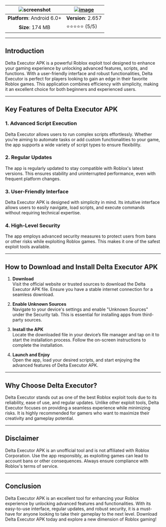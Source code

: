 | ![screenshot](https://github.com/user-attachments/assets/c380bfaf-eefc-455f-aea3-9da8d41af750) |[**![image](https://github.com/user-attachments/assets/e4be5d5d-6220-4069-a440-65c581247dd4)**](https://apkitech.com/delta-executor/)  |
|:-------------------------------------------------:|-----------------------|
| **Platform**: Android 6.0+                       | **Version**: 2.657      |
| **Size**: 174 MB                                  | ⭐⭐⭐⭐⭐ (5/5) |


---

## **Introduction**
Delta Executor APK is a powerful Roblox exploit tool designed to enhance your gaming experience by unlocking advanced features, scripts, and functions. With a user-friendly interface and robust functionalities, Delta Executor is perfect for players looking to gain an edge in their favorite Roblox games. This application combines efficiency with simplicity, making it an excellent choice for both beginners and experienced users.

---

## **Key Features of Delta Executor APK**
### 1. **Advanced Script Execution**
Delta Executor allows users to run complex scripts effortlessly. Whether you’re aiming to automate tasks or add custom functionalities to your game, the app supports a wide variety of script types to ensure flexibility.

### 2. **Regular Updates**
The app is regularly updated to stay compatible with Roblox's latest versions. This ensures stability and uninterrupted performance, even with frequent platform changes.

### 3. **User-Friendly Interface**
Delta Executor APK is designed with simplicity in mind. Its intuitive interface allows users to easily navigate, load scripts, and execute commands without requiring technical expertise.

### 4. **High-Level Security**
The app employs advanced security measures to protect users from bans or other risks while exploiting Roblox games. This makes it one of the safest exploit tools available.

---

## **How to Download and Install Delta Executor APK**
1. **Download**  
   Visit the official website or trusted sources to download the Delta Executor APK file. Ensure you have a stable internet connection for a seamless download.

2. **Enable Unknown Sources**  
   Navigate to your device's settings and enable "Unknown Sources" under the Security tab. This is essential for installing apps from third-party sources.

3. **Install the APK**  
   Locate the downloaded file in your device’s file manager and tap on it to start the installation process. Follow the on-screen instructions to complete the installation.

4. **Launch and Enjoy**  
   Open the app, load your desired scripts, and start enjoying the advanced features of Delta Executor APK.

---

## **Why Choose Delta Executor?**
Delta Executor stands out as one of the best Roblox exploit tools due to its reliability, ease of use, and regular updates. Unlike other exploit tools, Delta Executor focuses on providing a seamless experience while minimizing risks. It is highly recommended for gamers who want to maximize their creativity and gameplay potential.

---

## **Disclaimer**
Delta Executor APK is an unofficial tool and is not affiliated with Roblox Corporation. Use the app responsibly, as exploiting games can lead to account bans or other consequences. Always ensure compliance with Roblox's terms of service.

---

## **Conclusion**
Delta Executor APK is an excellent tool for enhancing your Roblox experience by unlocking advanced features and functionalities. With its easy-to-use interface, regular updates, and robust security, it is a must-have for anyone looking to take their gameplay to the next level. Download Delta Executor APK today and explore a new dimension of Roblox gaming!
